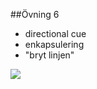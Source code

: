 ##Övning 6
- directional cue
- enkapsulering
- "bryt linjen"

<img src="http://f.cl.ly/items/1x2O032k3J1P143B183b/Image%202015-12-01%20at%209.31.10%20AM.png" />

